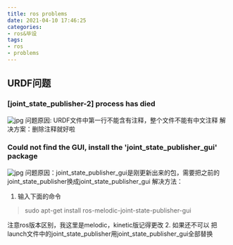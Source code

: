 ```yaml
---
title: ros problems
date: 2021-04-10 17:46:25
categories:
- ros&毕设
tags:
- ros
- problems
---
```

## URDF问题
### [joint_state_publisher-2] process has died
![jpg](../rosproblems/processdied.png)
问题原因: URDF文件中第一行不能含有注释，整个文件不能有中文注释
解决方案：删除注释就好啦
### Could not find the GUI, install the 'joint_state_publisher_gui' package
![jpg](../rosproblems/joint_state_publisher_gui.png)
问题原因：joint_state_publisher_gui是刚更新出来的包，需要把之前的joint_state_publisher换成joint_state_publisher_gui
解决方法：
1. 输入下面的命令
> sudo apt-get install ros-melodic-joint-state-publisher-gui
 
注意ros版本区别，我这里是melodic，kinetic版记得更改
2. 如果还不可以
把launch文件中的joint_state_publisher用joint_state_publisher_gui全部替换
